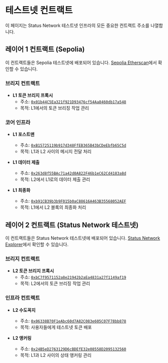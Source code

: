 # 테스트넷 컨트랙트

이 페이지는 Status Network 테스트넷 인프라의 모든 중요한 컨트랙트 주소를 나열합니다.

## 레이어 1 컨트랙트 (Sepolia)

이 컨트랙트들은 Sepolia 테스트넷에 배포되어 있습니다. [Sepolia Etherscan](https://sepolia.etherscan.io)에서 확인할 수 있습니다.

### 브리지 컨트랙트
- **L1 토큰 브리지 프록시**
  - 주소: [`0x01b44C5Ea321f921D93476cf54Aa8460db17a548`](https://sepolia.etherscan.io/address/0x01b44C5Ea321f921D93476cf54Aa8460db17a548)
  - 목적: L1에서의 토큰 브리징 작업 관리

### 코어 인프라
- **L1 포스트맨**
  - 주소: [`0xB15725119b917d348FfEB365B43bCDeEbfb65C5d`](https://sepolia.etherscan.io/address/0xB15725119b917d348FfEB365B43bCDeEbfb65C5d)
  - 목적: L1과 L2 사이의 메시지 전달 처리

- **L1 데이터 제출**
  - 주소: [`0x263d8f55BAc71a42d0A822F46b1eC62Cd4183a8d`](https://sepolia.etherscan.io/address/0x263d8f55BAc71a42d0A822F46b1eC62Cd4183a8d)
  - 목적: L2에서 L1로의 데이터 제출 관리

- **L1 최종화**
  - 주소: [`0xb91CB39b3b9F015b0aC88616A463B35568052AEF`](https://sepolia.etherscan.io/address/0xb91CB39b3b9F015b0aC88616A463B35568052AEF)
  - 목적: L1에서 L2 블록의 최종화 처리

## 레이어 2 컨트랙트 (Status Network 테스트넷)

이 컨트랙트들은 Status Network 테스트넷에 배포되어 있습니다. [Status Network Explorer](https://sepoliascan.status.network)에서 확인할 수 있습니다.

### 브리지 컨트랙트
- **L2 토큰 브리지 프록시**
  - 주소: [`0xbC7f9571152a8e21942b2aEa4831a27f1149af19`](https://sepoliascan.status.network/address/0xbC7f9571152a8e21942b2aEa4831a27f1149af19)
  - 목적: L2에서의 토큰 브리징 작업 관리

### 인프라 컨트랙트
- **L2 수도꼭지**
  - 주소: [`0x06338B70F1eAbc60d7A82C083e605C07F78bb878`](https://sepoliascan.status.network/address/0x06338B70F1eAbc60d7A82C083e605C07F78bb878)
  - 목적: 사용자들에게 테스트넷 토큰 배포

- **L2 앵커링**
  - 주소: [`0x24B5eD2763129D6cBDEfE32e08558D2095132560`](https://sepoliascan.status.network/address/0x24B5eD2763129D6cBDEfE32e08558D2095132560)
  - 목적: L1과 L2 사이의 상태 앵커링 관리
